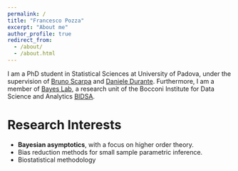 ```yaml
---
permalink: /
title: "Francesco Pozza"
excerpt: "About me"
author_profile: true
redirect_from: 
  - /about/
  - /about.html
---
```

I am a PhD student in Statistical Sciences at University of Padova, under the supervision of [Bruno Scarpa](https://homes.stat.unipd.it/brunoscarpa/) and [Daniele Durante](https://danieledurante.github.io/web/). Furthermore, I am a member of [Bayes Lab](https://www.bayeslab.unibocconi.eu/wps/wcm/connect/Cdr/Bayeslab/Home), a research unit of the Bocconi Institute for Data Science and Analytics [BIDSA](https://www.bidsa.unibocconi.eu/wps/wcm/connect/Site/Bidsa/Home).

Research Interests
======

* **Bayesian asymptotics**, with a focus on higher order theory.
* Bias reduction methods for small sample parametric inference.
* Biostatistical methodology
